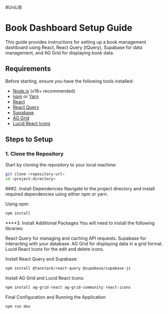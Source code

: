 #UniLIB

# Book Dashboard Setup Guide

This guide provides instructions for setting up a book management dashboard using React, React Query (tQuery), Supabase for data management, and AG Grid for displaying book data.

## Requirements

Before starting, ensure you have the following tools installed:
- [Node.js](https://nodejs.org/en/) (v16+ recommended)
- [npm](https://www.npmjs.com/) or [Yarn](https://yarnpkg.com/)
- [React](https://reactjs.org/)
- [React Query](https://tanstack.com/query/v3)
- [Supabase](https://supabase.com/)
- [AG Grid](https://www.ag-grid.com/)
- [Lucid React Icons](https://github.com/luin/react-icons)

## Steps to Setup

### 1. Clone the Repository

Start by cloning the repository to your local machine:

```bash
git clone <repository-url>
cd <project-directory>
```
###2. Install Dependencies
Navigate to the project directory and install required dependencies using either npm or yarn.

Using npm:
```bash
npm install
```

****3. Install Additional Packages
You will need to install the following libraries:

React Query for managing and caching API requests.
Supabase for interacting with your database.
AG Grid for displaying data in a grid format.
Lucid React Icons for the edit and delete icons.

Install React Query and Supabase:
```bash
npm install @tanstack/react-query @supabase/supabase-js
```
Install AG Grid and Lucid React Icons:
```bash
npm install ag-grid-react ag-grid-community react-icons
```
Final Configuration and Running the Application
```bash
npm run dev
```


